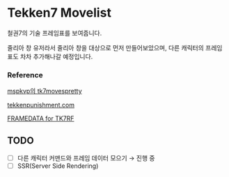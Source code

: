 # Tekken7 Movelist

철권7의 기술 프레임표를 보여줍니다.

줄리아 창 유저라서 줄리아 창을 대상으로 먼저 만들어보았으며, 다른 캐릭터의 프레임표도 차차 추가해나갈 예정입니다.

### Reference

[mspkvp의 tk7movespretty](https://github.com/mspkvp/tk7movespretty)

[tekkenpunishment.com](https://tekkenpunishment.com/)

[FRAMEDATA for TK7RF](https://play.google.com/store/apps/details?id=devkdr.framedatafortekken7fr)

## TODO

- [ ] 다른 캐릭터 커맨드와 프레임 데이터 모으기 → 진행 중
- [ ] SSR(Server Side Rendering)

